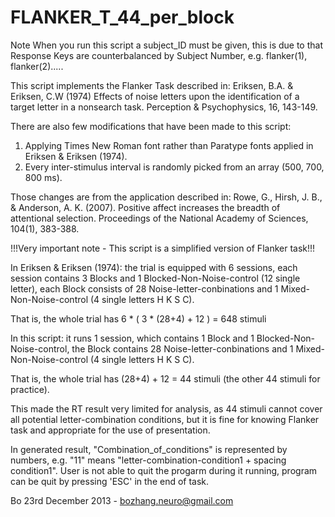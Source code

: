 FLANKER_T_44_per_block
======================
Note When you run this script a subject_ID must be given, this is due to that Response Keys are counterbalanced by Subject Number, e.g. flanker(1), flanker(2).....

This script implements the Flanker Task described in:
Eriksen, B.A. & Eriksen, C.W (1974) Effects of noise letters upon the identification of a target letter in a nonsearch task. Perception & Psychophysics, 16, 143-149.

There are also few modifications that have been made to this script:
1. Applying Times New Roman font rather than Paratype fonts applied in Eriksen & Eriksen (1974).
2. Every inter-stimulus interval is randomly picked from an array (500, 700, 800 ms). 

Those changes are from the application described in:
Rowe, G., Hirsh, J. B., & Anderson, A. K. (2007). Positive affect increases the breadth of attentional selection. Proceedings of the National Academy of Sciences, 104(1), 383-388.

!!!Very important note - This script is a simplified version of Flanker task!!!

In Eriksen & Eriksen (1974):
the trial is equipped with 6 sessions, each session contains 3 Blocks and 1 Blocked-Non-Noise-control (12 single letter), each Block consists of 28 Noise-letter-conbinations and 1 Mixed-Non-Noise-control (4 single letters H K S C).

That is, the whole trial has 6 * ( 3 * (28+4) + 12 ) = 648 stimuli

In this script:
it runs 1 session, which contains 1 Block and 1 Blocked-Non-Noise-control, the Block contains 28 Noise-letter-conbinations and 1 Mixed-Non-Noise-control (4 single letters H K S C).

That is, the whole trial has (28+4) + 12 = 44 stimuli (the other 44 stimuli for practice).

This made the RT result very limited for analysis, as 44 stimuli cannot cover all potential letter-combination conditions, but it is fine for knowing Flanker task and appropriate for the use of presentation.

In generated result, "Combination_of_conditions"  is represented by numbers, e.g. "11" means "letter-combination-condition1 + spacing condition1".
User is not able to quit the progarm during it running, program can be quit by pressing 'ESC' in the end of task.

Bo 23rd December 2013 - bozhang.neuro@gmail.com
